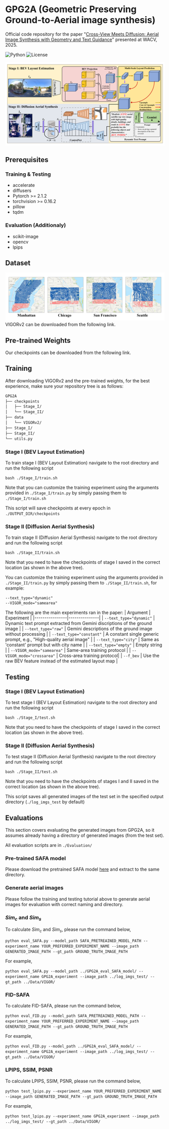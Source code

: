 # GPG2A (Geometric Preserving Ground-to-Aerial image synthesis)
Official code repository for the paper "[Cross-View Meets Diffusion: Aerial Image Synthesis with Geometry and Text Guidance](https://arxiv.org/abs/2408.04224)" presented at WACV, 2025.

![Python](https://img.shields.io/badge/python-3.8%2B-blue)
![License](https://img.shields.io/badge/License-Apache_2.0-blue.svg)

![model](Assets/model.png)

## Prerequisites
### Training & Testing
- accelerate
- diffusers
- Pytorch >= 2.1.2
- torchvision >= 0.16.2
- pillow
- tqdm
### Evaluation (Additionaly)
- scikit-image
- opencv
- lpips

## Dataset
![data](Assets/data.png)
VIGORv2 can be downloaded from the following link.

## Pre-trained Weights
Our checkpoints can be downloaded from the following link.

## Training
After downloading VIGORv2 and the pre-trained weights, for the best experience, make sure your repository tree is as follows:
```bash
GPG2A
├── checkpoints
│   ├── Stage_I/
│   └── Stage_II/
├── data
│   └── VIGORv2/
├── Stage_I/
├── Stage_II/
└── utils.py
```

### Stage I (BEV Layout Estimation)
To train stage I (BEV Layout Estimation) navigate to the root directory and run the following script
```
bash ./Stage_I/train.sh
```
Note that you can customize the training experiment using the arguments provided in `./Stage_I/train.py` by simply passing them to `./Stage_I/train.sh`

This script will save checkpoints at every epoch in `./OUTPUT_DIR/checkpoints`

### Stage II (Diffusion Aerial Synthesis)
To train stage II (Diffusion Aerial Synthesis) navigate to the root directory and run the following script
```
bash ./Stage_II/train.sh
```
Note that you need to have the checkpoints of stage I saved in the correct location (as shown in the above tree).

You can customize the training experiment using the arguments provided in `./Stage_II/train.py` by simply passing them to `./Stage_II/train.sh`, for example:
```
--text_type="dynamic"
--VIGOR_mode="samearea"
```
The following are the main experiments ran in the paper:
| Argument       | Experiment    |
|----------------|---------------|
| `--text_type="dynamic"` | Dynamic text prompt extracted from Gemini discriptions of the ground image |
| `--text_type="raw"` | Gemini descriptions of the ground image without processing |
| `--text_type="constant"` | A constant single generic prompt, e.g., "High-quality aerial image" |
| `--text_type="city"` | Same as 'constant' prompt but with city name |
| `--text_type="empty"` | Empty string |
| `--VIGOR_mode="samearea"` | Same-area training protocol |
| `--VIGOR_mode="crossarea"` | Cross-area training protocol|
| `--f_bev` | Use the raw BEV feature instead of the estimated layout map |

## Testing
### Stage I (BEV Layout Estimation)
To test stage I (BEV Layout Estimation) navigate to the root directory and run the following script
```
bash ./Stage_I/test.sh
```
Note that you need to have the checkpoints of stage I saved in the correct location (as shown in the above tree).

### Stage II (Diffusion Aerial Synthesis)
To test stage II (Diffusion Aerial Synthesis) navigate to the root directory and run the following script
```
bash ./Stage_II/test.sh
```
Note that you need to have the checkpoints of stages I and II saved in the correct location (as shown in the above tree).

This script saves all generated images of the test set in the specified output directory (`./log_imgs_test` by default)

## Evaluations
This section covers evaluating the generated images from GPG2A, so it assumes already having a directory of generated images (from the test set). 

All evaluation scripts are in `./Evaluation/`

### Pre-trained SAFA model
Please download the pretrained SAFA model [here](https://drive.google.com/file/d/1z6BB_CUQxDyN4y7LUbxhJcoh75f9MW5N/view?usp=sharing) and extract to the same directory.

### Generate aerial images
Please follow the training and testing tutorial above to generate aerial images for evaluation with correct naming and directory.

### $Sim_c$ and $Sim_s$
To calculate $Sim_c$ and $Sim_s$, please run the command below,

```python eval_SAFA.py --model_path SAFA_PRETREAINED_MODEL_PATH --experiment_name YOUR_PREFERRED_EXPERIMENT_NAME --image_path GENERATED_IMAGE_PATH --gt_path GROUND_TRUTH_IMAGE_PATH```

For example,

```python eval_SAFA.py --model_path ../GPG2A_eval_SAFA_model/ --experiment_name GPG2A_experiment --image_path ../log_imgs_test/ --gt_path ../Data/VIGOR/```

### FID-SAFA
To calculate FID-SAFA, please run the command below,

```python eval_FID.py --model_path SAFA_PRETREAINED_MODEL_PATH --experiment_name YOUR_PREFERRED_EXPERIMENT_NAME --image_path GENERATED_IMAGE_PATH --gt_path GROUND_TRUTH_IMAGE_PATH```

For example,

```python eval_FID.py --model_path ../GPG2A_eval_SAFA_model/ --experiment_name GPG2A_experiment --image_path ../log_imgs_test/ --gt_path ../Data/VIGOR/```

### LPIPS, SSIM, PSNR
To calculate LPIPS, SSIM, PSNR, please run the command below,

```python test_lpips.py --experiment_name YOUR_PREFERRED_EXPERIMENT_NAME --image_path GENERATED_IMAGE_PATH --gt_path GROUND_TRUTH_IMAGE_PATH```

For example,

```python test_lpips.py --experiment_name GPG2A_experiment --image_path ../log_imgs_test/ --gt_path ../Data/VIGOR/```



